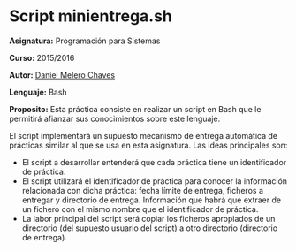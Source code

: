 # Script minientrega.sh

**Asignatura:** Programación para Sistemas

**Curso:** 2015/2016

**Autor:** [Daniel Melero Chaves](https://github.com/DanielMChaves)

**Lenguaje:** Bash

**Proposito:** Esta práctica consiste en realizar un script en Bash que le permitirá afianzar sus conocimientos sobre este lenguaje.

El script implementará un supuesto mecanismo de entrega automática de prácticas similar al que se usa en esta asignatura. Las ideas principales son:
- El script a desarrollar entenderá que cada práctica tiene un identificador de práctica.
- El script utilizará el identificador de práctica para conocer la información relacionada con dicha práctica: fecha límite de entrega, ficheros a entregar y directorio de entrega. Información que habrá que extraer de un fichero con el mismo nombre que el identificador de práctica.
- La labor principal del script será copiar los ficheros apropiados de un directorio (del supuesto usuario del script) a otro directorio (directorio de entrega).
